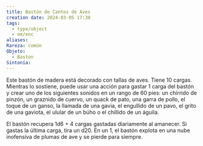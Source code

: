 ```yaml
---
title: Bastón de Cantos de Aves
creation date: 2024-03-05 17:38
tags:
  - type/object
  - om/enc
aliases: 
Rareza: común
Objeto:
  - Bastón
Sintonía:
---
```

Este bastón de madera está decorado con tallas de aves. Tiene 10 cargas. Mientras lo sostiene, puede usar una acción para gastar 1 carga del bastón y crear uno de los siguientes
sonidos en un rango de 60 pies: un chirrido de pinzón, un graznido de cuervo, un quack de pato, una garra de pollo, el toque de un ganso, la llamada de una gavia, el engullido de un pavo, el grito de una gaviota, el ulular de un búho o el chillido de un águila.

El bastón recupera 1d6 + 4 cargas gastadas diariamente al amanecer. Si gastas la última carga, tira un d20. En un 1, el bastón explota en una nube inofensiva de plumas de ave y se pierde para siempre.